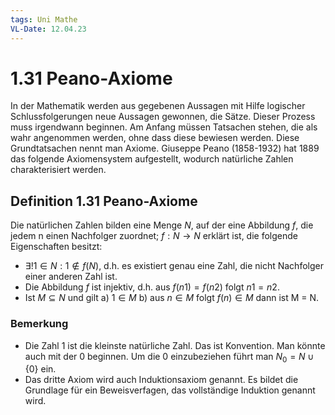 ```yaml
---
tags: Uni Mathe
VL-Date: 12.04.23
---
```

# 1.31 Peano-Axiome
In der Mathematik werden aus gegebenen Aussagen mit Hilfe logischer Schlussfolgerungen neue Aussagen gewonnen, die Sätze. Dieser Prozess muss irgendwann beginnen. Am Anfang müssen Tatsachen stehen, die als wahr angenommen werden, ohne dass diese bewiesen werden. Diese Grundtatsachen nennt man Axiome. Giuseppe Peano (1858-1932) hat 1889 das folgende Axiomensystem aufgestellt, wodurch natürliche Zahlen charakterisiert werden.

## Definition 1.31 Peano-Axiome
Die natürlichen Zahlen bilden eine Menge $N$, auf der eine Abbildung $f$, die jedem n einen Nachfolger zuordnet; $f : N → N$ erklärt ist, die folgende Eigenschaften besitzt: 
- $∃ !1 ∈ N : 1 \notin f(N)$, d.h. es existiert genau eine Zahl, die nicht Nachfolger einer anderen Zahl ist. 
- Die Abbildung $f$ ist injektiv, d.h. aus $f(n1) = f(n2)$ folgt $n1 = n2$. 
- Ist $M ⊆ N$ und gilt
	a) $1 \in M$
	b) aus $n \in M$ folgt $f(n) \in M$
	dann ist M = N.
### Bemerkung
- Die Zahl 1 ist die kleinste natürliche Zahl. Das ist Konvention. Man könnte auch mit der 0 beginnen. Um die 0 einzubeziehen führt man $N_0 = N ∪ \{ 0\}$ ein.
- Das dritte Axiom wird auch Induktionsaxiom genannt. Es bildet die Grundlage für ein Beweisverfagen, das vollständige Induktion genannt wird.